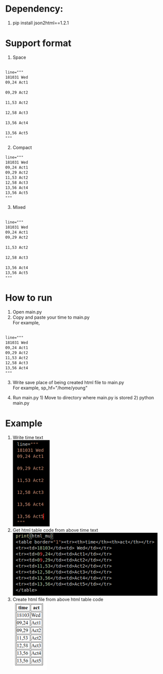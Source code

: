 # Dependency:
1. pip install json2html==1.2.1

# Support format
1. Space
<pre><code>
line="""
181031 Wed
09,24 Act1

09,29 Act2

11,53 Act2

12,58 Act3

13,56 Act4

13,56 Act5
"""
</pre></code>

2. Compact
```
line="""
181031 Wed
09,24 Act1
09,29 Act2
11,53 Act2
12,58 Act3
13,56 Act4
13,56 Act5
"""
```

3. Mixed
<pre><code>
line="""
181031 Wed
09,24 Act1
09,29 Act2

11,53 Act2

12,58 Act3

13,56 Act4
13,56 Act5
"""
</code></pre>  

# How to run
1. Open main.py
2. Copy and paste your time to main.py  
For example,  
<pre><code>
line="""
181031 Wed
09,24 Act1
09,29 Act2
11,53 Act2
12,58 Act3
13,56 Act4
"""
</code></pre>  

3. Write save place of being created html file to main.py  
For example,
sp_hf="/home/young"

4. Run main.py
1\) Move to directory where main.py is stored
2\) python main.py

# Example
1. Write time text  
![001_line](https://raw.githubusercontent.com/youngminpark2559/myapp/master/manage/myth/pics/001_line.png)
2. Get html table code from above time text  
![002_html_table_code](https://raw.githubusercontent.com/youngminpark2559/myapp/master/manage/myth/pics/002_html_table_code.png)
3. Create html file from above html table code  
![003_html](https://raw.githubusercontent.com/youngminpark2559/myapp/master/manage/myth/pics/003_html.png)
